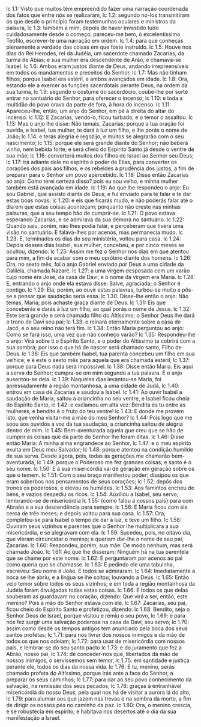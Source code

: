 lc 1.1: Visto que muitos têm empreendido fazer uma narração coordenada dos fatos que entre nós se realizaram,
lc 1.2: segundo no-los transmitiram os que desde o princípio foram testemunhas oculares e ministros da palavra,
lc 1.3: também a mim, depois de haver investido tudo cuidadosamente desde o começo, pareceu-me bem, ó excelentíssimo Teófilo, escrever-te uma narração em ordem.
lc 1.4: para que conheças plenamente a verdade das coisas em que foste instruído.
lc 1.5: Houve nos dias do Rei Herodes, rei da Judéia, um sacerdote chamado Zacarias, da turma de Abias; e sua mulher era descendente de Arão, e chamava-se Isabel.
lc 1.6: Ambos eram justos diante de Deus, andando irrepreensíveis em todos os mandamentos e preceitos do Senhor.
lc 1.7: Mas não tinham filhos, porque Isabel era estéril, e ambos avançados em idade.
lc 1.8: Ora, estando ele a exercer as funções sacerdotais perante Deus, na ordem da sua turma,
lc 1.9: segundo o costume do sacerdócio, coube-lhe por sorte entrar no santuário do Senhor, para oferecer o incenso;
lc 1.10: e toda a multidão do povo orava da parte de fora, à hora do incenso.
lc 1.11: Apareceu-lhe, então, um anjo do Senhor, em pé à direita do altar do incenso.
lc 1.12: E Zacarias, vendo-o, ficou turbado, e o temor o assaltou.
lc 1.13: Mas o anjo lhe disse: Não temais, Zacarias; porque a tua oração foi ouvida, e Isabel, tua mulher, te dará à luz um filho, e lhe porás o nome de João;
lc 1.14: e terás alegria e regozijo, e muitos se alegrarão com o seu nascimento;
lc 1.15: porque ele será grande diante do Senhor; não beberá vinho, nem bebida forte; e será cheio do Espírito Santo já desde o ventre de sua mãe;
lc 1.16: converterá muitos dos filhos de Israel ao Senhor seu Deus;
lc 1.17: irá adiante dele no espírito e poder de Elias, para converter os corações dos pais aos filhos, e os rebeldes à prudência dos justos, a fim de preparar para o Senhor um povo apercebido.
lc 1.18: Disse então Zacarias ao anjo: Como terei certeza disso? pois eu sou velho, e minha mulher também está avançada em idade.
lc 1.19: Ao que lhe respondeu o anjo: Eu sou Gabriel, que assisto diante de Deus, e fui enviado para te falar e te dar estas boas novas;
lc 1.20: e eis que ficarás mudo, e não poderás falar até o dia em que estas coisas aconteçam; porquanto não creste nas minhas palavras, que a seu tempo hão de cumprir-se.
lc 1.21: O povo estava esperando Zacarias, e se admirava da sua demora no santuário.
lc 1.22: Quando saiu, porém, não lhes podia falar, e perceberam que tivera uma visão no santuário. E falava-lhes por acenos, mas permanecia mudo.
lc 1.23: E, terminados os dias do seu ministério, voltou para casa.
lc 1.24: Depois desses dias Isabel, sua mulher, concebeu, e por cinco meses se ocultou, dizendo:
lc 1.25: Assim me fez o Senhor nos dias em que atentou para mim, a fim de acabar com o meu opróbrio diante dos homens.
lc 1.26: Ora, no sexto mês, foi o anjo Gabriel enviado por Deus a uma cidade da Galiléia, chamada Nazaré,
lc 1.27: a uma virgem desposada com um varão cujo nome era José, da casa de Davi; e o nome da virgem era Maria.
lc 1.28: E, entrando o anjo onde ela estava disse: Salve, agraciada; o Senhor é contigo.
lc 1.29: Ela, porém, ao ouvir estas palavras, turbou-se muito e pôs-se a pensar que saudação seria essa.
lc 1.30: Disse-lhe então o anjo: Não temas, Maria; pois achaste graça diante de Deus.
lc 1.31: Eis que conceberás e darás à luz um filho, ao qual porás o nome de Jesus.
lc 1.32: Este será grande e será chamado filho do Altíssimo; o Senhor Deus lhe dará o trono de Davi seu pai;
lc 1.33: e reinará eternamente sobre a casa de Jacó, e o seu reino não terá fim.
lc 1.34: Então Maria perguntou ao anjo: Como se fará isso, uma vez que não conheço varão?
lc 1.35: Respondeu-lhe o anjo: Virá sobre ti o Espírito Santo, e o poder do Altíssimo te cobrirá com a sua sombra; por isso o que há de nascer será chamado santo, Filho de Deus.
lc 1.36: Eis que também Isabel, tua parenta concebeu um filho em sua velhice; e é este o sexto mês para aquela que era chamada estéril;
lc 1.37: porque para Deus nada será impossível.
lc 1.38: Disse então Maria. Eis aqui a serva do Senhor; cumpra-se em mim segundo a tua palavra. E o anjo ausentou-se dela.
lc 1.39: Naqueles dias levantou-se Maria, foi apressadamente à região montanhosa, a uma cidade de Judá,
lc 1.40: entrou em casa de Zacarias e saudou a Isabel.
lc 1.41: Ao ouvir Isabel a saudação de Maria, saltou a criancinha no seu ventre, e Isabel ficou cheia do Espírito Santo,
lc 1.42: e exclamou em alta voz: Bendita és tu entre as mulheres, e bendito é o fruto do teu ventre!
lc 1.43: E donde me provém isto, que venha visitar-me a mãe do meu Senhor?
lc 1.44: Pois logo que me soou aos ouvidos a voz da tua saudação, a criancinha saltou de alegria dentro de mim.
lc 1.45: Bem-aventurada aquela que creu que se hão de cumprir as coisas que da parte do Senhor lhe foram ditas.
lc 1.46: Disse então Maria: A minha alma engrandece ao Senhor,
lc 1.47: e o meu espírito exulta em Deus meu Salvador;
lc 1.48: porque atentou na condição humilde de sua serva. Desde agora, pois, todas as gerações me chamarão bem-aventurada,
lc 1.49: porque o Poderoso me fez grandes coisas; e santo é o seu nome.
lc 1.50: E a sua misericórdia vai de geração em geração sobre os que o temem.
lc 1.51: Com o seu braço manifestou poder; dissipou os que eram soberbos nos pensamentos de seus corações;
lc 1.52: depôs dos tronos os poderosos, e elevou os humildes.
lc 1.53: Aos famintos encheu de bens, e vazios despediu os ricos.
lc 1.54: Auxiliou a Isabel, seu servo, lembrando-se de misericórdia
lc 1.55: {como falou a nossos pais} para com Abraão e a sua descendência para sempre.
lc 1.56: E Maria ficou com ela cerca de três meses; e depois voltou para sua casa.
lc 1.57: Ora, completou-se para Isabel o tempo de dar à luz, e teve um filho.
lc 1.58: Ouviram seus vizinhos e parentes que o Senhor lhe multiplicara a sua misericórdia, e se alegravam com ela.
lc 1.59: Sucedeu, pois, no oitavo dia, que vieram circuncidar o menino; e queriam dar-lhe o nome de seu pai, Zacarias.
lc 1.60: Respondeu, porém, sua mãe: De modo nenhum, mas será chamado João.
lc 1.61: Ao que lhe disseram: Ninguém há na tua parentela que se chame por este nome.
lc 1.62: E perguntaram por acenos ao pai como queria que se chamasse.
lc 1.63: E pedindo ele uma tabuinha, escreveu: Seu nome é João. E todos se admiraram.
lc 1.64: Imediatamente a boca se lhe abriu, e a língua se lhe soltou; louvando a Deus.
lc 1.65: Então veio temor sobre todos os seus vizinhos; e em toda a região montanhosa da Judéia foram divulgadas todas estas coisas.
lc 1.66: E todos os que delas souberam as guardavam no coração, dizendo: Que virá a ser, então, este menino? Pois a mão do Senhor estava com ele.
lc 1.67: Zacarias, seu pai, ficou cheio do Espírito Santo e profetizou, dizendo:
lc 1.68: Bendito, seja o Senhor Deus de Israel, porque visitou e remiu o seu povo,
lc 1.69: e para nós fez surgir uma salvação poderosa na casa de Davi, seu servo;
lc 1.70: assim como desde os tempos antigos tem anunciado pela boca dos seus santos profetas;
lc 1.71: para nos livrar dos nossos inimigos e da mão de todos os que nos odeiam;
lc 1.72: para usar de misericórdia com nossos pais, e lembrar-se do seu santo pacto
lc 1.73: e do juramento que fez a Abrão, nosso pai,
lc 1.74: de conceder-nos que, libertados da mão de nossos inimigos, o servíssemos sem temor,
lc 1.75: em santidade e justiça perante ele, todos os dias da nossa vida.
lc 1.76: E tu, menino, serás chamado profeta do Altíssimo, porque irás ante a face do Senhor, a preparar os seus caminhos;
lc 1.77: para dar ao seu povo conhecimento da salvação, na remissão dos seus pecados,
lc 1.78: graças à entranhável misericórdia do nosso Deus, pela qual nos há de visitar a aurora lá do alto,
lc 1.79: para alumiar aos que jazem nas trevas e na sombra da morte, a fim de dirigir os nossos pés no caminho da paz.
lc 1.80: Ora, o menino crescia, e se robustecia em espírito; e habitava nos desertos até o dia da sua manifestação a Israel.
